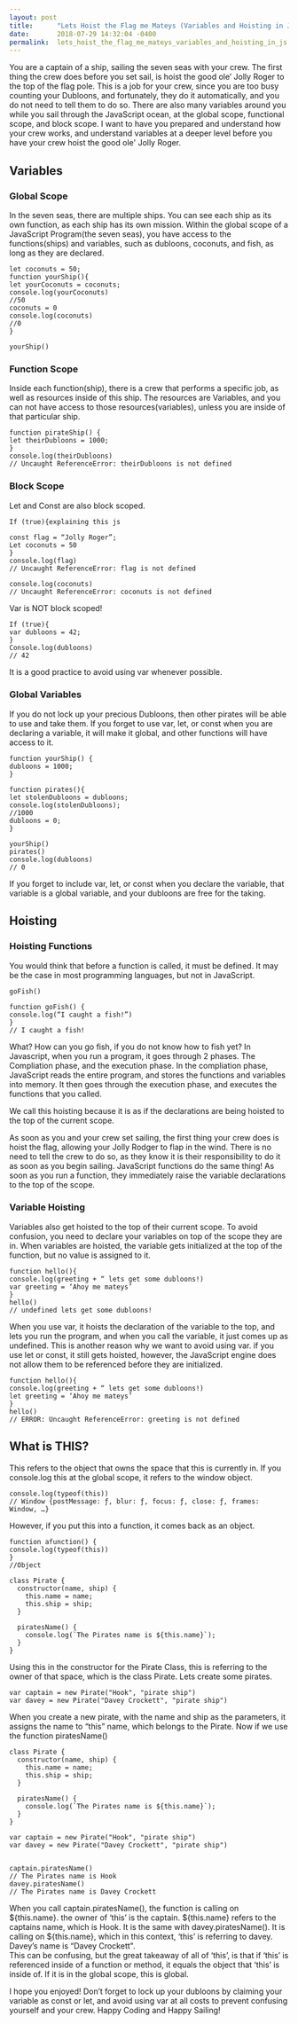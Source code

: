 ```yaml
---
layout: post
title:      "Lets Hoist the Flag me Mateys (Variables and Hoisting in JS)"
date:       2018-07-29 14:32:04 -0400
permalink:  lets_hoist_the_flag_me_mateys_variables_and_hoisting_in_js
---
```



You are a captain of a ship, sailing the seven seas with your crew. The first thing the crew does before you set sail, is hoist the good ole’ Jolly Roger to the top of the flag pole. This is a job for your crew, since you are too busy counting your Dubloons, and fortunately, they do it automatically, and you do not need to tell them to do so. There are also many variables around you while you sail through the JavaScript ocean, at the global scope, functional scope, and block scope. I want to have you prepared and understand how your crew works, and understand variables at a deeper level before you have your crew hoist the good ole' Jolly Roger.    


## Variables

### Global Scope

In the seven seas, there are multiple ships. You can see each ship as its own function, as each ship has its own mission. Within the global scope of a JavaScript Program(the seven seas), you have access to the functions(ships) and variables, such as dubloons, coconuts, and fish, as long as they are declared.  

```
let coconuts = 50;
function yourShip(){
let yourCoconuts = coconuts;
console.log(yourCoconuts)
//50
coconuts = 0
console.log(coconuts)
//0
}

yourShip()
```


### Function Scope

Inside each function(ship), there is a crew that performs a specific job, as well as resources inside of this ship. The resources are Variables, and you can not have access to those resources(variables), unless you are inside of that particular ship. 

```
function pirateShip() {
let theirDubloons = 1000;
}
console.log(theirDubloons)
// Uncaught ReferenceError: theirDubloons is not defined 
```

### Block Scope

Let and Const are also block scoped. 

```
If (true){explaining this js

const flag = “Jolly Roger”;
Let coconuts = 50
}
console.log(flag)
// Uncaught ReferenceError: flag is not defined

console.log(coconuts)
// Uncaught ReferenceError: coconuts is not defined
```

Var is NOT block scoped! 

``` 
If (true){
var dubloons = 42;
}
Console.log(dubloons)
// 42
```

It is a good practice to avoid using var whenever possible. 


### Global Variables

If you do not lock up your precious Dubloons, then other pirates will be able to use and take them. If you forget to use var, let, or const when you are declaring a variable, it will make it global, and other functions will have access to it.  

```
function yourShip() {
dubloons = 1000;
}

function pirates(){
let stolenDubloons = dubloons;
console.log(stolenDubloons);
//1000
dubloons = 0;
}

yourShip()
pirates()
console.log(dubloons)
// 0
```

If you forget to include var, let, or const when you declare the variable, that variable is a global variable, and your dubloons are free for the taking. 

## Hoisting

### Hoisting Functions

You would think that before a function is called, it must be defined. It may be the case in most programming languages, but not in JavaScript. 

```
goFish()

function goFish() {
console.log(“I caught a fish!”)
}
// I caught a fish!
```

What? How can you go fish, if you do not know how to fish yet? In Javascript, when you run a program, it goes through 2 phases. The Compliation phase, and the execution phase. In the compliation phase, JavaScript reads the entire program, and stores the functions and variables into memory. It then goes through the execution phase, and executes the functions that you called. 

We call this hoisting because it is as if the declarations are being hoisted to the top of the current scope. 

As soon as you and your crew set sailing, the first thing your crew does is hoist the flag, allowing your Jolly Rodger to flap in the wind. There is no need to tell the crew to do so, as they know it is their responsibility to do it as soon as you begin sailing. JavaScript functions do the same thing! As soon as you run a function, they immediately raise the variable declarations to the top of the scope. 

### Variable Hoisting

Variables also get hoisted to the top of their current scope. To avoid confusion, you need to declare your variables on top of the scope they are in. 
When variables are hoisted, the variable gets initialized at the top of the function, but no value is assigned to it. 
```
function hello(){
console.log(greeting + “ lets get some dubloons!)
var greeting = ‘Ahoy me mateys’
}
hello()
// undefined lets get some dubloons!
```

When you use var, it hoists the declaration of the variable to the top, and lets you run the program, and when you call the variable, it just comes up as undefined. This is another reason why we want to avoid using var. if you use let or const, it still gets hoisted, however, the JavaScript engine does not allow them to be referenced before they are initialized.

```
function hello(){
console.log(greeting + “ lets get some dubloons!)
let greeting = ‘Ahoy me mateys’
}
hello()
// ERROR: Uncaught ReferenceError: greeting is not defined
```

## What is THIS?

This refers to the object that owns the space that this is currently in. If you console.log this at the global scope, it refers to the window object. 

```
console.log(typeof(this))
// Window {postMessage: ƒ, blur: ƒ, focus: ƒ, close: ƒ, frames: Window, …}
```
However, if you put this into a function, it comes back as an object.

```
function afunction() {
console.log(typeof(this))
}
//Object
```
```
class Pirate {
  constructor(name, ship) {
    this.name = name;
    this.ship = ship;
  }
 
  piratesName() {
    console.log(`The Pirates name is ${this.name}`);
  }
}
```

Using this in the constructor for the Pirate Class, this is referring to the owner of that space, which is the class Pirate. Lets create some pirates. 

```
var captain = new Pirate("Hook", "pirate ship")
var davey = new Pirate("Davey Crockett", "pirate ship")
```

When you create a new pirate, with the name and ship as the parameters, it assigns the name to “this” name, which belongs to the Pirate. Now if we use the function piratesName()

```
class Pirate {
  constructor(name, ship) {
    this.name = name;
    this.ship = ship;
  }
 
  piratesName() {
    console.log(`The Pirates name is ${this.name}`);
  }
}

var captain = new Pirate("Hook", "pirate ship")
var davey = new Pirate("Davey Crockett", "pirate ship")


captain.piratesName()
// The Pirates name is Hook
davey.piratesName()
// The Pirates name is Davey Crockett
```

When you call captain.piratesName(), the function is calling on ${this.name}. the owner of ‘this’ is the captain. ${this.name} refers to the captains name, which is Hook. 
It is the same with davey.piratesName(). It is calling on ${this.name}, which in this context, ‘this’ is referring to davey. Davey’s name is “Davey Crockett".  
This can be confusing, but the great takeaway of all of ‘this’, is that if ‘this’ is referenced inside of a function or method, it equals the object that ‘this’ is inside of. If it is in the global scope, this is global. 

I hope you enjoyed! Don’t forget to lock up your dubloons by claiming your variable as const or let, and avoid using var at all costs to prevent confusing yourself and your crew.  Happy Coding and Happy Sailing!

